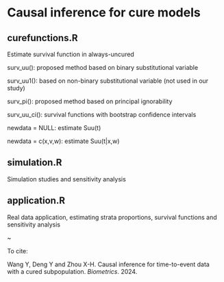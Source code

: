 # Causal inference for cure models

## curefunctions.R

Estimate survival function in always-uncured
 
surv_uu(): proposed method based on binary substitutional variable
 
surv_uu1(): based on non-binary substitutional variable (not used in our study)
 
surv_pi(): proposed method based on principal ignorability
 
surv_uu_ci(): survival functions with bootstrap confidence intervals
 
newdata = NULL: estimate Suu(t)
 
newdata = c(x,v,w): estimate Suu(t|x,w)

## simulation.R

Simulation studies and sensitivity analysis

## application.R

Real data application, estimating strata proportions, survival functions and sensitivity analysis


~


To cite:

Wang Y, Deng Y and Zhou X-H. Causal inference for time-to-event data with a cured subpopulation. _Biometrics_. 2024.
